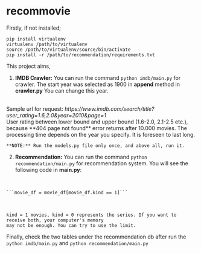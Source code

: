 
# recommovie  
  
Firstly, if not installed;  
```  
pip install virtualenv  
virtualenv /path/to/virtualenv  
source /path/to/virtualenv/source/bin/activate  
pip install -r /path/to/recommendation/requirements.txt  
```  
  
This project aims,  
  
1) **IMDB Crawler:** You can run the command ````python imdb/main.py````  for crawler. 
The start year was selected as 1900 in **append** method  in **crawler.py** You can change this year.  
<br>
Sample url for request:   
<i>https://www.imdb.com/search/title?user_rating=1.6,2.0&year=2010&page=1</i>  
<br>
	User rating between lower bound and upper bound (1.6-2.0, 2.1-2.5 etc.),   
	because **404 page not found** error returns after 10.000 movies.   
	The processing time depends on the year you specify. It is foreseen to   
	last long.
<br>

    **NOTE:** Run the models.py file only once, and above all, run it.


2) **Recommendation:** You can run the command ````python recommendation/main.py````  for recommendation system. 
You will see the following code in **main.py**:
<br>

	```movie_df = movie_df[movie_df.kind == 1]```
<br>

	kind = 1 movies, kind = 0 represents the series. If you want to receive both, your computer's memory 
	may not be enough. You can try to use the limit.

Finally, check the two tables under the recommendation db after run the ````python imdb/main.py```` 
and ````python recommendation/main.py````



